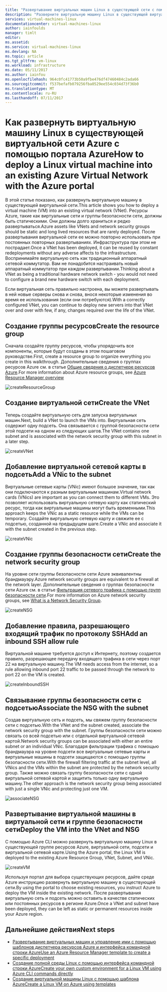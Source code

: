 ```yaml
---
title: "Развертывание виртуальных машин Linux в существующей сети с помощью портала Azure | Документация Майкрософт"
description: "Разверните виртуальную машину Linux в существующей виртуальной сети Azure с помощью портала."
services: virtual-machines-linux
documentationcenter: virtual-machines-linux
author: iainfoulds
manager: timlt
editor: 
ms.assetid: 
ms.service: virtual-machines-linux
ms.devlang: NA
ms.topic: article
ms.tgt_pltfrm: vm-linux
ms.workload: infrastructure
ms.date: 05/11/2017
ms.author: iainfou
ms.openlocfilehash: 964c0fc41773b50a9fbe476df47460484c2ada66
ms.sourcegitcommit: f537befafb079256fba0529ee554c034d73f36b0
ms.translationtype: MT
ms.contentlocale: ru-RU
ms.lasthandoff: 07/11/2017
---
```

# <a name="how-to-deploy-a-linux-virtual-machine-into-an-existing-azure-virtual-network-with-the-azure-portal"></a><span data-ttu-id="235cf-103">Как развернуть виртуальную машину Linux в существующей виртуальной сети Azure с помощью портала Azure</span><span class="sxs-lookup"><span data-stu-id="235cf-103">How to deploy a Linux virtual machine into an existing Azure Virtual Network with the Azure portal</span></span>

<span data-ttu-id="235cf-104">В этой статье показано, как развернуть виртуальную машину в существующей виртуальной сети.</span><span class="sxs-lookup"><span data-stu-id="235cf-104">This article shows you how to deploy a virtual machine (VM) into an existing virtual network (VNet).</span></span> <span data-ttu-id="235cf-105">Ресурсы Azure, такие как виртуальные сети и группы безопасности сети, должны быть статическими. Они должны долго храниться и редко развертываться.</span><span class="sxs-lookup"><span data-stu-id="235cf-105">Azure assets like VNets and network security groups should be static and long lived resources that are rarely deployed.</span></span> <span data-ttu-id="235cf-106">После развертывания виртуальной сети ее можно повторно использовать при постоянных повторных развертываниях. Инфраструктура при этом не пострадает.</span><span class="sxs-lookup"><span data-stu-id="235cf-106">Once a VNet has been deployed, it can be reused by constant redeployments without any adverse affects to the infrastructure.</span></span> <span data-ttu-id="235cf-107">Воспринимайте виртуальную сеть как традиционный аппаратный сетевой коммутатор. Вам не понадобится настраивать новый аппаратный коммутатор при каждом развертывании.</span><span class="sxs-lookup"><span data-stu-id="235cf-107">Thinking about a VNet as being a traditional hardware network switch - you would not need to configure a brand new hardware switch with each deployment.</span></span>  

<span data-ttu-id="235cf-108">Если виртуальная сеть правильно настроена, вы можете развертывать в ней новые серверы снова и снова, внося некоторые изменения во время ее использования (если они потребуются).</span><span class="sxs-lookup"><span data-stu-id="235cf-108">With a correctly configured VNet, you can continue to deploy new servers into that VNet over and over with few, if any, changes required over the life of the VNet.</span></span>

## <a name="create-the-resource-group"></a><span data-ttu-id="235cf-109">Создание группы ресурсов</span><span class="sxs-lookup"><span data-stu-id="235cf-109">Create the resource group</span></span>

<span data-ttu-id="235cf-110">Сначала создайте группу ресурсов, чтобы упорядочить все компоненты, которые будут созданы в этом пошаговом руководстве.</span><span class="sxs-lookup"><span data-stu-id="235cf-110">First, create a resource group to organize everything you create in this walkthrough.</span></span> <span data-ttu-id="235cf-111">Дополнительные сведения о группах ресурсов Azure см. в статье [Общие сведения о диспетчере ресурсов Azure](../../azure-resource-manager/resource-group-overview.md).</span><span class="sxs-lookup"><span data-stu-id="235cf-111">For more information about Azure resource groups, see [Azure Resource Manager overview](../../azure-resource-manager/resource-group-overview.md)</span></span>

![createResourceGroup](./media/deploy-linux-vm-into-existing-vnet-using-portal/createResourceGroup.png)


## <a name="create-the-vnet"></a><span data-ttu-id="235cf-113">Создание виртуальной сети</span><span class="sxs-lookup"><span data-stu-id="235cf-113">Create the VNet</span></span>

<span data-ttu-id="235cf-114">Теперь создайте виртуальную сеть для запуска виртуальных машин.</span><span class="sxs-lookup"><span data-stu-id="235cf-114">Next, build a VNet to launch the VMs into.</span></span> <span data-ttu-id="235cf-115">Виртуальная сеть содержит одну подсеть. Она связывается с группой безопасности сети этой подсети на одном из следующих шагов.</span><span class="sxs-lookup"><span data-stu-id="235cf-115">The VNet contains one subnet and is associated with the network security group with this subnet in a later step.</span></span>

![createVNet](./media/deploy-linux-vm-into-existing-vnet-using-portal/createVNet.png)

## <a name="add-a-vnic-to-the-subnet"></a><span data-ttu-id="235cf-117">Добавление виртуальной сетевой карты в подсеть</span><span class="sxs-lookup"><span data-stu-id="235cf-117">Add a VNic to the subnet</span></span>

<span data-ttu-id="235cf-118">Виртуальные сетевые карты (VNic) имеют большое значение, так как они подключаются к разным виртуальным машинам.</span><span class="sxs-lookup"><span data-stu-id="235cf-118">Virtual network cards (VNics) are important as you can connect them to different VMs.</span></span> <span data-ttu-id="235cf-119">Это позволяет использовать виртуальную сетевую карту как статический ресурс, тогда как виртуальные машины могут быть временными.</span><span class="sxs-lookup"><span data-stu-id="235cf-119">This approach keeps the VNic as a static resource while the VMs can be temporary.</span></span> <span data-ttu-id="235cf-120">Создайте виртуальную сетевую карту и свяжите ее с подсетью, созданной на предыдущем шаге.</span><span class="sxs-lookup"><span data-stu-id="235cf-120">Create a VNic and associate it with the subnet created in the previous step.</span></span>

![createVNic](./media/deploy-linux-vm-into-existing-vnet-using-portal/createVNic.png)

## <a name="create-the-network-security-group"></a><span data-ttu-id="235cf-122">Создание группы безопасности сети</span><span class="sxs-lookup"><span data-stu-id="235cf-122">Create the network security group</span></span>

<span data-ttu-id="235cf-123">На уровне сети группы безопасности сети Azure эквивалентны брандмауэру.</span><span class="sxs-lookup"><span data-stu-id="235cf-123">Azure network security groups are equivalent to a firewall at the network layer.</span></span> <span data-ttu-id="235cf-124">Дополнительные сведения о группах безопасности сети Azure см. в статье [Фильтрация сетевого трафика с помощью групп безопасности сети](../../virtual-network/virtual-networks-nsg.md).</span><span class="sxs-lookup"><span data-stu-id="235cf-124">For more information on Azure network security groups, see [What is a Network Security Group](../../virtual-network/virtual-networks-nsg.md).</span></span>

![createNSG](./media/deploy-linux-vm-into-existing-vnet-using-portal/createNSG.png)

## <a name="add-an-inbound-ssh-allow-rule"></a><span data-ttu-id="235cf-126">Добавление правила, разрешающего входящий трафик по протоколу SSH</span><span class="sxs-lookup"><span data-stu-id="235cf-126">Add an inbound SSH allow rule</span></span>

<span data-ttu-id="235cf-127">Виртуальной машине требуется доступ к Интернету, поэтому создается правило, разрешающее передачу входящего трафика в сети через порт 22 на виртуальную машину.</span><span class="sxs-lookup"><span data-stu-id="235cf-127">The VM needs access from the internet, so a rule allowing inbound port 22 traffic to be passed through the network to port 22 on the VM is created.</span></span>

![createInboundSSH](./media/deploy-linux-vm-into-existing-vnet-using-portal/createInboundSSH.png)

## <a name="associate-the-nsg-with-the-subnet"></a><span data-ttu-id="235cf-129">Связывание группы безопасности сети с подсетью</span><span class="sxs-lookup"><span data-stu-id="235cf-129">Associate the NSG with the subnet</span></span>

<span data-ttu-id="235cf-130">Создав виртуальную сеть и подсеть, мы свяжем группу безопасности сети с подсетью.</span><span class="sxs-lookup"><span data-stu-id="235cf-130">With the VNet and the subnet created, associate the network security group with the subnet.</span></span> <span data-ttu-id="235cf-131">Группы безопасности сети можно связать со всей подсетью или с отдельной виртуальной сетевой картой.</span><span class="sxs-lookup"><span data-stu-id="235cf-131">Network security groups can be associated with either an entire subnet or an individual VNic.</span></span> <span data-ttu-id="235cf-132">Благодаря фильтрации трафика с помощью брандмауэра на уровне подсети все виртуальные сетевые карты и виртуальные машины в подсети защищаются с помощью группы безопасности сети.</span><span class="sxs-lookup"><span data-stu-id="235cf-132">With the firewall filtering traffic at the subnet level, all VNics and the VMs within the subnet are protected by the network security group.</span></span> <span data-ttu-id="235cf-133">Также можно связать группу безопасности сети с одной виртуальной сетевой картой и защитить только одну виртуальную машину.</span><span class="sxs-lookup"><span data-stu-id="235cf-133">The other approach is the network security group being associated with just a single VNic and protecting just one VM.</span></span>

![associateNSG](./media/deploy-linux-vm-into-existing-vnet-using-portal/associateNSG.png)


## <a name="deploy-the-vm-into-the-vnet-and-nsg"></a><span data-ttu-id="235cf-135">Развертывание виртуальной машины в виртуальной сети и группе безопасности сети</span><span class="sxs-lookup"><span data-stu-id="235cf-135">Deploy the VM into the VNet and NSG</span></span>

<span data-ttu-id="235cf-136">С помощью Azure CLI можно развернуть виртуальную машину Linux в существующей группе ресурсов Azure, виртуальной сети, подсети и виртуальной сетевой карте.</span><span class="sxs-lookup"><span data-stu-id="235cf-136">Using the Azure portal, the Linux VM is deployed to the existing Azure Resource Group, VNet, Subnet, and VNic.</span></span>

![createVM](./media/deploy-linux-vm-into-existing-vnet-using-portal/createVM.png)

<span data-ttu-id="235cf-138">Используя портал для выбора существующих ресурсов, дайте среде Azure инструкцию развернуть виртуальную машину в существующей сети.</span><span class="sxs-lookup"><span data-stu-id="235cf-138">By using the portal to choose existing resources, you instruct Azure to deploy the VM inside the existing network.</span></span> <span data-ttu-id="235cf-139">После развертывания виртуальную сеть и подсеть можно оставить в качестве статических или постоянных ресурсов в регионе Azure.</span><span class="sxs-lookup"><span data-stu-id="235cf-139">Once a VNet and subnet have been deployed, they can be left as static or permanent resources inside your Azure region.</span></span>  

## <a name="next-steps"></a><span data-ttu-id="235cf-140">Дальнейшие действия</span><span class="sxs-lookup"><span data-stu-id="235cf-140">Next steps</span></span>

* [<span data-ttu-id="235cf-141">Развертывание виртуальных машин и управление ими с помощью шаблонов диспетчера ресурсов Azure и интерфейса командной строки Azure</span><span class="sxs-lookup"><span data-stu-id="235cf-141">Use an Azure Resource Manager template to create a specific deployment</span></span>](../windows/cli-deploy-templates.md)
* [<span data-ttu-id="235cf-142">Создание полной среды Linux с помощью интерфейса командной строки Azure</span><span class="sxs-lookup"><span data-stu-id="235cf-142">Create your own custom environment for a Linux VM using Azure CLI commands directly</span></span>](create-cli-complete.md)
* [<span data-ttu-id="235cf-143">Создание виртуальной машины Linux с помощью шаблона Azure</span><span class="sxs-lookup"><span data-stu-id="235cf-143">Create a Linux VM on Azure using templates</span></span>](create-ssh-secured-vm-from-template.md)

